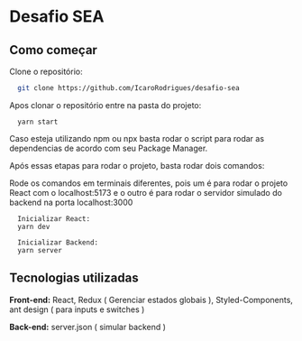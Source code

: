 # Desafio SEA

## Como começar

Clone o repositório:

```bash
  git clone https://github.com/IcaroRodrigues/desafio-sea
```
    
Apos clonar o repositório entre na pasta do projeto:

```
  yarn start
```

Caso esteja utilizando npm ou npx basta rodar o script para rodar as dependencias de acordo com seu Package Manager.

Após essas etapas para rodar o projeto, basta rodar dois comandos:

Rode os comandos em terminais diferentes, pois um é para rodar o projeto React com o localhost:5173 e o outro é para rodar o servidor simulado do backend na porta localhost:3000

```
  Inicializar React:
  yarn dev
```

```
  Inicializar Backend:
  yarn server
```
## Tecnologias utilizadas

**Front-end:** React, Redux ( Gerenciar estados globais ), Styled-Components, ant design ( para inputs e switches )

**Back-end:** server.json ( simular backend )


